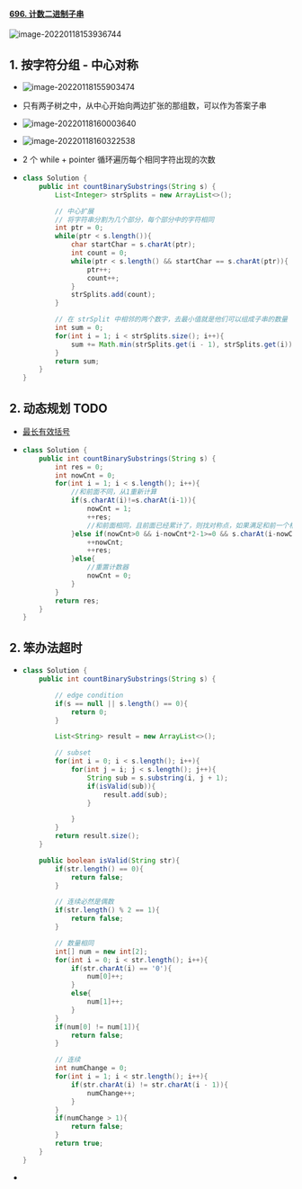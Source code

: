 #### [696. 计数二进制子串](https://leetcode-cn.com/problems/count-binary-substrings/)

![image-20220118153936744](https://raw.githubusercontent.com/TWDH/Leetcode-From-Zero/pictures/img/image-20220118153936744.png)



## 1. 按字符分组 - 中心对称

- ![image-20220118155903474](https://raw.githubusercontent.com/TWDH/Leetcode-From-Zero/pictures/img/image-20220118155903474.png)

- 只有两子树之中，从中心开始向两边扩张的那组数，可以作为答案子串

- ![image-20220118160003640](https://raw.githubusercontent.com/TWDH/Leetcode-From-Zero/pictures/img/image-20220118160003640.png)

- ![image-20220118160322538](https://raw.githubusercontent.com/TWDH/Leetcode-From-Zero/pictures/img/image-20220118160322538.png)

- 2 个 while + pointer 循环遍历每个相同字符出现的次数

- ```java
  class Solution {
      public int countBinarySubstrings(String s) {
          List<Integer> strSplits = new ArrayList<>();
  
          // 中心扩展
          // 将字符串分割为几个部分，每个部分中的字符相同
          int ptr = 0;
          while(ptr < s.length()){
              char startChar = s.charAt(ptr);
              int count = 0;
              while(ptr < s.length() && startChar == s.charAt(ptr)){
                  ptr++;
                  count++;
              }
              strSplits.add(count);
          }
  
          // 在 strSplit 中相邻的两个数字，去最小值就是他们可以组成子串的数量
          int sum = 0;
          for(int i = 1; i < strSplits.size(); i++){
              sum += Math.min(strSplits.get(i - 1), strSplits.get(i));
          }
          return sum;
      }
  }
  ```



## 2. 动态规划 TODO

- [最长有效括号](https://leetcode-cn.com/problems/longest-valid-parentheses/)

- ```java
  class Solution {
      public int countBinarySubstrings(String s) {
          int res = 0;
          int nowCnt = 0;
          for(int i = 1; i < s.length(); i++){
              //和前面不同，从1重新计算
              if(s.charAt(i)!=s.charAt(i-1)){
                  nowCnt = 1;
                  ++res;
                  //和前面相同，且前面已经累计了，则找对称点，如果满足和前一个相同且和对称点不同，则累计
              }else if(nowCnt>0 && i-nowCnt*2-1>=0 && s.charAt(i-nowCnt*2-1)!=s.charAt(i)){
                  ++nowCnt;
                  ++res;
              }else{
                  //重置计数器
                  nowCnt = 0;
              }
          }
          return res;
      }
  }
  ```

## 2. 笨办法超时

- ```java
  class Solution {
      public int countBinarySubstrings(String s) {
  
          // edge condition
          if(s == null || s.length() == 0){
              return 0;
          }
  
          List<String> result = new ArrayList<>();
  
          // subset
          for(int i = 0; i < s.length(); i++){
              for(int j = i; j < s.length(); j++){
                  String sub = s.substring(i, j + 1);
                  if(isValid(sub)){
                      result.add(sub);
                  }
  
              }
          }
          return result.size();
      }
  
      public boolean isValid(String str){
          if(str.length() == 0){
              return false;
          }
  
          // 连续必然是偶数
          if(str.length() % 2 == 1){
              return false;
          }
  
          // 数量相同
          int[] num = new int[2];
          for(int i = 0; i < str.length(); i++){
              if(str.charAt(i) == '0'){
                  num[0]++;
              }
              else{
                  num[1]++;
              }
          }
          if(num[0] != num[1]){
              return false;
          }
  
          // 连续
          int numChange = 0;
          for(int i = 1; i < str.length(); i++){
              if(str.charAt(i) != str.charAt(i - 1)){
                  numChange++;
              }
          }
          if(numChange > 1){
              return false;
          }
          return true;
      }
  }
  ```

- 